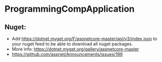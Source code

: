 # ProgrammingCompApplication

## Nuget:
- Add https://dotnet.myget.org/F/aspnetcore-master/api/v3/index.json to your nuget feed to be able to download all nuget packages.
- More info: https://dotnet.myget.org/gallery/aspnetcore-master
- https://github.com/aspnet/Announcements/issues/199
